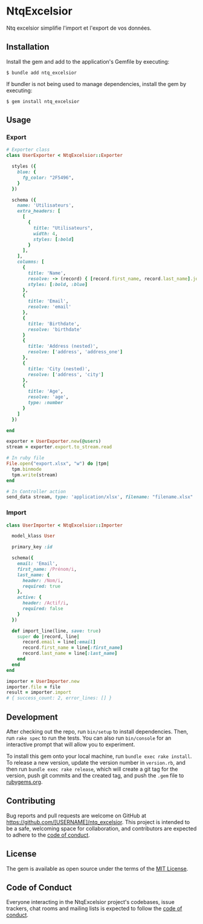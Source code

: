 # NtqExcelsior

Ntq excelsior simplifie l'import et l'export de vos données.

## Installation

Install the gem and add to the application's Gemfile by executing:

    $ bundle add ntq_excelsior

If bundler is not being used to manage dependencies, install the gem by executing:

    $ gem install ntq_excelsior

## Usage

### Export

```ruby
# Exporter class
class UserExporter < NtqExcelsior::Exporter

  styles ({
    blue: {
      fg_color: "2F5496",
    }
  })

  schema ({
    name: 'Utilisateurs',
    extra_headers: [
      [
        {
          title: "Utilisateurs",
          width: 4,
          styles: [:bold]
        }
      ],
    ],
    columns: [
      {
        title: 'Name',
        resolve: -> (record) { [record.first_name, record.last_name].join(' ') },
        styles: [:bold, :blue]
      },
      {
        title: 'Email',
        resolve: 'email'
      },
      {
        title: 'Birthdate',
        resolve: 'birthdate'
      }
      {
        title: 'Address (nested)',
        resolve: ['address', 'address_one']
      },
      {
        title: 'City (nested)',
        resolve: ['address', 'city']
      },
      {
        title: 'Age',
        resolve: 'age',
        type: :number
      }
    ]
  })

end

exporter = UserExporter.new(@users)
stream = exporter.export.to_stream.read

# In ruby file
File.open("export.xlsx", "w") do |tpm|
  tpm.binmode
  tpm.write(stream)
end

# In Controller action
send_data stream, type: 'application/xlsx', filename: "filename.xlsx"
```

### Import

```ruby
class UserImporter < NtqExcelsior::Importer

  model_klass User

  primary_key :id

  schema({
    email: 'Email',
    first_name: /Prénom/i,
    last_name: {
      header: /Nom/i,
      required: true
    },
    active: {
      header: /Actif/i,
      required: false
    }
  })

  def import_line(line, save: true)
    super do |record, line|
      record.email = line[:email]
      record.first_name = line[:first_name]
      record.last_name = line[:last_name]
    end
  end
end

importer = UserImporter.new
importer.file = file
result = importer.import
# { success_count: 2, error_lines: [] }
```

## Development

After checking out the repo, run `bin/setup` to install dependencies. Then, run `rake spec` to run the tests. You can also run `bin/console` for an interactive prompt that will allow you to experiment.

To install this gem onto your local machine, run `bundle exec rake install`. To release a new version, update the version number in `version.rb`, and then run `bundle exec rake release`, which will create a git tag for the version, push git commits and the created tag, and push the `.gem` file to [rubygems.org](https://rubygems.org).

## Contributing

Bug reports and pull requests are welcome on GitHub at https://github.com/[USERNAME]/ntq_excelsior. This project is intended to be a safe, welcoming space for collaboration, and contributors are expected to adhere to the [code of conduct](https://github.com/[USERNAME]/ntq_excelsior/blob/master/CODE_OF_CONDUCT.md).

## License

The gem is available as open source under the terms of the [MIT License](https://opensource.org/licenses/MIT).

## Code of Conduct

Everyone interacting in the NtqExcelsior project's codebases, issue trackers, chat rooms and mailing lists is expected to follow the [code of conduct](https://github.com/[USERNAME]/ntq_excelsior/blob/master/CODE_OF_CONDUCT.md).

